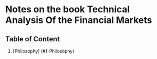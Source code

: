 # Notes on the book Technical Analysis Of the Financial Markets

## Table of Content
1. [Philosophy] (#1-Philosophy)
